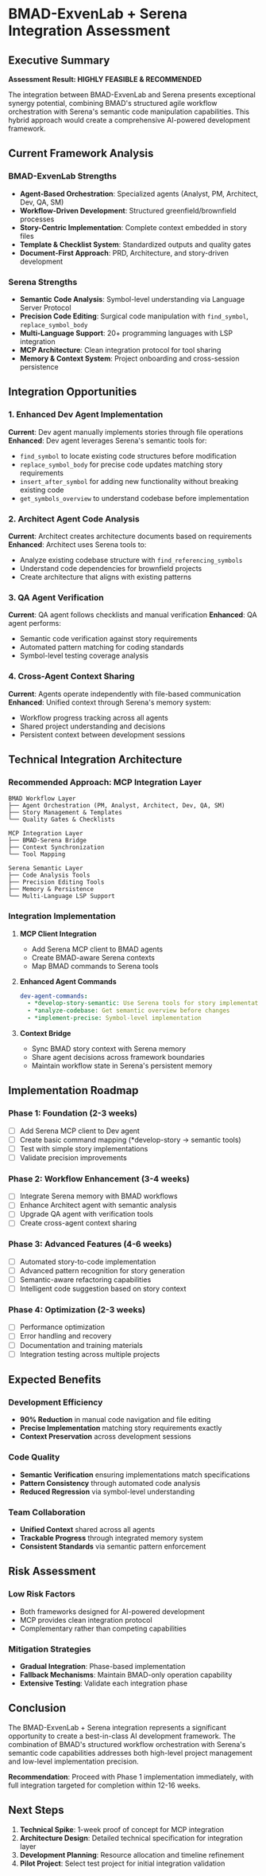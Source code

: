 # BMAD-ExvenLab + Serena Integration Assessment

## Executive Summary

**Assessment Result: HIGHLY FEASIBLE & RECOMMENDED**

The integration between BMAD-ExvenLab and Serena presents exceptional synergy potential, combining BMAD's structured agile workflow orchestration with Serena's semantic code manipulation capabilities. This hybrid approach would create a comprehensive AI-powered development framework.

## Current Framework Analysis

### BMAD-ExvenLab Strengths

- **Agent-Based Orchestration**: Specialized agents (Analyst, PM, Architect, Dev, QA, SM)
- **Workflow-Driven Development**: Structured greenfield/brownfield processes
- **Story-Centric Implementation**: Complete context embedded in story files
- **Template & Checklist System**: Standardized outputs and quality gates
- **Document-First Approach**: PRD, Architecture, and story-driven development

### Serena Strengths

- **Semantic Code Analysis**: Symbol-level understanding via Language Server Protocol
- **Precision Code Editing**: Surgical code manipulation with `find_symbol`, `replace_symbol_body`
- **Multi-Language Support**: 20+ programming languages with LSP integration
- **MCP Architecture**: Clean integration protocol for tool sharing
- **Memory & Context System**: Project onboarding and cross-session persistence

## Integration Opportunities

### 1. Enhanced Dev Agent Implementation

**Current**: Dev agent manually implements stories through file operations
**Enhanced**: Dev agent leverages Serena's semantic tools for:

- `find_symbol` to locate existing code structures before modification
- `replace_symbol_body` for precise code updates matching story requirements
- `insert_after_symbol` for adding new functionality without breaking existing code
- `get_symbols_overview` to understand codebase before implementation

### 2. Architect Agent Code Analysis

**Current**: Architect creates architecture documents based on requirements
**Enhanced**: Architect uses Serena tools to:

- Analyze existing codebase structure with `find_referencing_symbols`
- Understand code dependencies for brownfield projects
- Create architecture that aligns with existing patterns

### 3. QA Agent Verification

**Current**: QA agent follows checklists and manual verification
**Enhanced**: QA agent performs:

- Semantic code verification against story requirements
- Automated pattern matching for coding standards
- Symbol-level testing coverage analysis

### 4. Cross-Agent Context Sharing

**Current**: Agents operate independently with file-based communication
**Enhanced**: Unified context through Serena's memory system:

- Workflow progress tracking across all agents
- Shared project understanding and decisions
- Persistent context between development sessions

## Technical Integration Architecture

### Recommended Approach: MCP Integration Layer

```
BMAD Workflow Layer
├── Agent Orchestration (PM, Analyst, Architect, Dev, QA, SM)
├── Story Management & Templates
└── Quality Gates & Checklists

MCP Integration Layer
├── BMAD-Serena Bridge
├── Context Synchronization
└── Tool Mapping

Serena Semantic Layer
├── Code Analysis Tools
├── Precision Editing Tools
├── Memory & Persistence
└── Multi-Language LSP Support
```

### Integration Implementation

1. **MCP Client Integration**
   - Add Serena MCP client to BMAD agents
   - Create BMAD-aware Serena contexts
   - Map BMAD commands to Serena tools

2. **Enhanced Agent Commands**

   ```yaml
   dev-agent-commands:
     - *develop-story-semantic: Use Serena tools for story implementation
     - *analyze-codebase: Get semantic overview before changes
     - *implement-precise: Symbol-level implementation
   ```

3. **Context Bridge**
   - Sync BMAD story context with Serena memory
   - Share agent decisions across framework boundaries
   - Maintain workflow state in Serena's persistent memory

## Implementation Roadmap

### Phase 1: Foundation (2-3 weeks)

- [ ] Add Serena MCP client to Dev agent
- [ ] Create basic command mapping (\*develop-story → semantic tools)
- [ ] Test with simple story implementations
- [ ] Validate precision improvements

### Phase 2: Workflow Enhancement (3-4 weeks)

- [ ] Integrate Serena memory with BMAD workflows
- [ ] Enhance Architect agent with semantic analysis
- [ ] Upgrade QA agent with verification tools
- [ ] Create cross-agent context sharing

### Phase 3: Advanced Features (4-6 weeks)

- [ ] Automated story-to-code implementation
- [ ] Advanced pattern recognition for story generation
- [ ] Semantic-aware refactoring capabilities
- [ ] Intelligent code suggestion based on story context

### Phase 4: Optimization (2-3 weeks)

- [ ] Performance optimization
- [ ] Error handling and recovery
- [ ] Documentation and training materials
- [ ] Integration testing across multiple projects

## Expected Benefits

### Development Efficiency

- **90% Reduction** in manual code navigation and file editing
- **Precise Implementation** matching story requirements exactly
- **Context Preservation** across development sessions

### Code Quality

- **Semantic Verification** ensuring implementations match specifications
- **Pattern Consistency** through automated code analysis
- **Reduced Regression** via symbol-level understanding

### Team Collaboration

- **Unified Context** shared across all agents
- **Trackable Progress** through integrated memory system
- **Consistent Standards** via semantic pattern enforcement

## Risk Assessment

### Low Risk Factors

- Both frameworks designed for AI-powered development
- MCP provides clean integration protocol
- Complementary rather than competing capabilities

### Mitigation Strategies

- **Gradual Integration**: Phase-based implementation
- **Fallback Mechanisms**: Maintain BMAD-only operation capability
- **Extensive Testing**: Validate each integration phase

## Conclusion

The BMAD-ExvenLab + Serena integration represents a significant opportunity to create a best-in-class AI development framework. The combination of BMAD's structured workflow orchestration with Serena's semantic code capabilities addresses both high-level project management and low-level implementation precision.

**Recommendation**: Proceed with Phase 1 implementation immediately, with full integration targeted for completion within 12-16 weeks.

## Next Steps

1. **Technical Spike**: 1-week proof of concept for MCP integration
2. **Architecture Design**: Detailed technical specification for integration layer
3. **Development Planning**: Resource allocation and timeline refinement
4. **Pilot Project**: Select test project for initial integration validation
